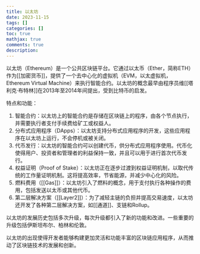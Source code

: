 ```yaml
---
title: 以太坊
date: 2023-11-15
tags: []
categories: []
toc: true
mathjax: true
comments: true
description: 
---
```


以太坊（Ethereum）是一个公共区块链平台。它通过以太币（Ether，简称ETH）作为[[加密货币]]，提供了一个去中心化的虚拟机（EVM，以太虚拟机，Ethereum Virtual Machine）来执行智能合约。以太坊的概念最早由程序员维[[塔利克·布特林]]在2013年至2014年间提出，受到比特币的启发。

特点和功能：

1. 智能合约：以太坊上的智能合约是存储在区块链上的程序，由各个节点执行，并需要执行者支付手续费给矿工或权益人。
2. 分布式应用程序（DApps）：以太坊支持分布式应用程序的开发，这些应用程序在以太坊上运行，不会停机或被关闭。
3. 代币发行：以太坊的智能合约可以创建代币，供分布式应用程序使用。代币化使得用户、投资者和管理者的利益保持一致，并且可以用于进行首次代币发行。
4. 权益证明（Proof of Stake）：以太坊正在逐步过渡到权益证明机制，以取代传统的工作量证明机制。这将提高效率，节省能源，并减少中心化的风险。
5. 燃料费用（[[Gas]]）：以太坊引入了燃料的概念，用于支付执行各种操作的费用，包括发送以太币或其他代币。
6. 第二层解决方案（[[Layer2]]）：为了减轻主链的负担并提高交易速度，以太坊还开发了各种第二层解决方案，如[[通道]]、支链和Rollup。

以太坊的发展历史包括多次升级，每次升级都引入了新的功能和改进。一些重要的升级包括伊斯坦布尔、柏林和伦敦。

以太坊的出现使得开发者能够构建更加灵活和功能丰富的区块链应用程序，从而推动了区块链技术的发展和创新。
